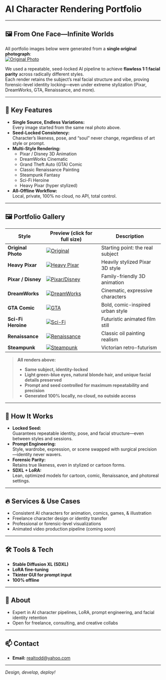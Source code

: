 # AI Character Rendering Portfolio

---

## 🖼️ From One Face—Infinite Worlds

All portfolio images below were generated from a **single original photograph**:  
[![Original Photo](https://github.com/Todd2112/My-Portfolio/blob/master/Visual-Portfolio/3D%20Animation/orig_woman.jpg)](https://github.com/Todd2112/My-Portfolio/blob/master/Visual-Portfolio/3D%20Animation/orig_woman.jpg)

We used a repeatable, seed-locked AI pipeline to achieve **flawless 1:1 facial parity** across radically different styles.  
Each render retains the subject’s real facial structure and vibe, proving forensic-level identity locking—even under extreme stylization (Pixar, DreamWorks, GTA, Renaissance, and more).

---

## 🌟 Key Features

- **Single Source, Endless Variations:**  
  Every image started from the same real photo above.
- **Seed-Locked Consistency:**  
  Character’s likeness, pose, and “soul” never change, regardless of art style or prompt.
- **Multi-Style Rendering:**  
  - Pixar / Disney 3D Animation
  - DreamWorks Cinematic
  - Grand Theft Auto (GTA) Comic
  - Classic Renaissance Painting
  - Steampunk Fantasy
  - Sci-Fi Heroine
  - Heavy Pixar (hyper stylized)
- **All-Offline Workflow:**  
  Local, private, 100% no cloud, no API, total control.

---

## 🖼️ Portfolio Gallery

| Style                | Preview (click for full size)                                                                                                            | Description                        |
|----------------------|------------------------------------------------------------------------------------------------------------------------------------------|-------------------------------------|
| **Original Photo**   | [![Original](https://github.com/Todd2112/My-Portfolio/blob/master/Visual-Portfolio/3D%20Animation/orig_woman.jpg)](https://github.com/Todd2112/My-Portfolio/blob/master/Visual-Portfolio/3D%20Animation/orig_woman.jpg) | Starting point: the real subject    |
| **Heavy Pixar**      | [![Heavy Pixar](https://github.com/Todd2112/My-Portfolio/blob/master/Visual-Portfolio/3D%20Animation/Heavy_pixar.png)](https://github.com/Todd2112/My-Portfolio/blob/master/Visual-Portfolio/3D%20Animation/Heavy_pixar.png) | Heavily stylized Pixar 3D style     |
| **Pixar / Disney**   | [![Pixar/Disney](https://github.com/Todd2112/My-Portfolio/blob/master/Visual-Portfolio/3D%20Animation/Heavy_Disney.png)](https://github.com/Todd2112/My-Portfolio/blob/master/Visual-Portfolio/3D%20Animation/Heavy_Disney.png) | Family-friendly 3D animation        |
| **DreamWorks**       | [![DreamWorks](https://github.com/Todd2112/My-Portfolio/blob/master/Visual-Portfolio/3D%20Animation/DreamWorks.png)](https://github.com/Todd2112/My-Portfolio/blob/master/Visual-Portfolio/3D%20Animation/DreamWorks.png) | Cinematic, expressive characters    |
| **GTA Comic**        | [![GTA](https://github.com/Todd2112/My-Portfolio/blob/master/Visual-Portfolio/3D%20Animation/GTA.png)](https://github.com/Todd2112/My-Portfolio/blob/master/Visual-Portfolio/3D%20Animation/GTA.png) | Bold, comic-inspired urban style    |
| **Sci-Fi Heroine**   | [![Sci-Fi](https://github.com/Todd2112/My-Portfolio/blob/master/Visual-Portfolio/3D%20Animation/Pixar_SciFi.png)](https://github.com/Todd2112/My-Portfolio/blob/master/Visual-Portfolio/3D%20Animation/Pixar_SciFi.png) | Futuristic animated film still      |
| **Renaissance**      | [![Renaissance](https://github.com/Todd2112/My-Portfolio/blob/master/Visual-Portfolio/3D%20Animation/Renaissance.png)](https://github.com/Todd2112/My-Portfolio/blob/master/Visual-Portfolio/3D%20Animation/Renaissance.png) | Classic oil painting realism        |
| **Steampunk**        | [![Steampunk](https://github.com/Todd2112/My-Portfolio/blob/master/Visual-Portfolio/3D%20Animation/SteamPunk.png)](https://github.com/Todd2112/My-Portfolio/blob/master/Visual-Portfolio/3D%20Animation/SteamPunk.png) | Victorian retro-futurism            |

> **All renders above:**  
> - **Same subject, identity-locked**  
> - **Light green-blue eyes, natural blonde hair, and unique facial details preserved**
> - **Prompt and seed controlled for maximum repeatability and precision**
> - **Generated 100% locally, no cloud, no outside access**

---

## 🚀 How It Works

- **Locked Seed:**  
  Guarantees repeatable identity, pose, and facial structure—even between styles and sessions.
- **Prompt Engineering:**  
  Style, wardrobe, expression, or scene swapped with surgical precision—identity never wavers.
- **Forensic Parity:**  
  Retains true likeness, even in stylized or cartoon forms.
- **SDXL + LoRA:**  
  Lean, optimized models for cartoon, comic, Renaissance, and photoreal settings.

---

## 🔥 Services & Use Cases

- Consistent AI characters for animation, comics, games, & illustration
- Freelance character design or identity transfer
- Professional or forensic-level visualizations
- Animated video production pipeline (coming soon)

---

## 🛠️ Tools & Tech

- **Stable Diffusion XL (SDXL)**
- **LoRA fine-tuning**
- **Tkinter GUI for prompt input**
- **100% offline**

---

## 👤 About

- Expert in AI character pipelines, LoRA, prompt engineering, and facial identity retention
- Open for freelance, consulting, and creative collabs

---

## 📫 Contact

- **Email:** [realtodd@yahoo.com](mailto:realtodd@yahoo.com)

---

*Design, develop, deploy!*

